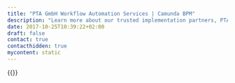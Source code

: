 ```yaml
---
title: "PTA GmbH Workflow Automation Services | Camunda BPM"
description: "Learn more about our trusted implementation partners, PTA GmbH. Camunda is the leader for workflow automation & business process management. Get your 30 day trial today. "
date: 2017-10-25T10:39:22+02:00
draft: false
contact: true
contacthidden: true
mycontent: static
---
```

{{<partner-single
company="PTA GmbH"
type="si"
website="http://www.pta.de"
countrycode="DE"
city="Mannheim"
description=""
siregion="dach,emea"
level="basic"
logo="//images.ctfassets.net/vpidbgnakfvf/1sJyHGv2nOEIEkyEOsqage/4d36fadd880f0c3fafb46189b40f9e0f/pta-logo.jpg">}}